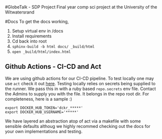 #GlobeTalk - SDP Project
Final year comp sci project at the University of the Witwatersrand

#Docs
To get the docs working, 
1. Setup virtual env in /docs
2. Install requirements
3. Cd back into root
4. `sphinx-build -b html docs/ _build/html`
5. `open _build/html/index.html`



## Github Actions - CI-CD and Act
We are using github actions for our CI-CD pipeline.
To test locally one may use `act` check it out [here](https://nektosact.com/installation/).
Testing locally relies on secrets being supplied to the runner. We pass this in with a ruby based `repo.secrets` env file. Contact the Admins to supply you with the file. It belongs in the repo root dir. For completeness, here is a sample :)

```
export DOCKER_HUB_TOKEN='dckr_*****'
export DOCKER_HUB_USERNAME='*****'
```

We have layered an abstraction atop of act via a makefile with some sensible defaults althoug we highly recommed checking out the docs for your own implementations and testing.

